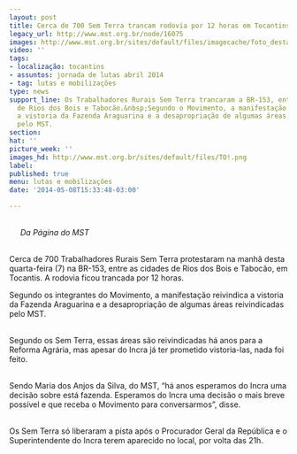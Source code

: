 ```yaml
---
layout: post
title: Cerca de 700 Sem Terra trancam rodovia por 12 horas em Tocantins
legacy_url: http://www.mst.org.br/node/16075
images: http://www.mst.org.br/sites/default/files/imagecache/foto_destaque/TO!.png
video: ''
tags:
- localização: tocantins
- assuntos: jornada de lutas abril 2014
- tag: lutas e mobilizações
type: news
support_line: Os Trabalhadores Rurais Sem Terra trancaram a BR-153, entre as cidades
  de Rios dos Bois e Tabocão.&nbsp;Segundo o Movimento, a manifestação reivindica
  a vistoria da Fazenda Araguarina e a desapropriação de algumas áreas reivindicadas
  pelo MST.
section: 
hat: ''
picture_week: ''
images_hd: http://www.mst.org.br/sites/default/files/TO!.png
label: 
published: true
menu: lutas e mobilizações
date: '2014-05-08T15:33:48-03:00'

---
```

<p class="MsoNormal"><img style="margin: 10px; float: left;" src="http://www.mst.org.br/sites/default/files/TO.png" alt=""><br><em>Da Página do MST<br><br></em></p><p class="MsoNormal">Cerca de 700 Trabalhadores Rurais Sem Terra protestaram na manhã desta quarta-feira (7) na BR-153, entre as cidades de Rios dos Bois e Tabocão, em Tocantis. A rodovia ficou trancada por 12 horas.</p><p class="MsoNormal">Segundo os integrantes do Movimento, a manifestação reivindica a vistoria da Fazenda Araguarina e a desapropriação de algumas áreas reivindicadas pelo MST.</p><p class="MsoNormal"><br>Segundo os Sem Terra, essas áreas são reivindicadas há anos para a Reforma Agrária, mas apesar do Incra já ter prometido vistoria-las, nada foi feito.</p><p class="MsoNormal"><br>Sendo Maria dos Anjos da Silva, do MST, “há anos esperamos do Incra uma decisão sobre está fazenda. Esperamos do Incra uma decisão o mais breve possível e que receba o Movimento para conversarmos”, disse.</p><p class="MsoNormal"><br>Os Sem Terra só liberaram a pista após o Procurador Geral da República e o Superintendente do Incra terem aparecido no local, por volta das 21h.</p>
